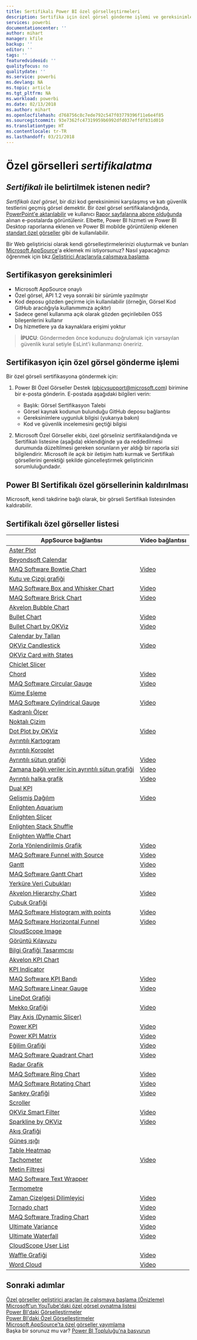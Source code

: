 ```yaml
---
title: Sertifikalı Power BI özel görselleştirmeleri
description: Sertifika için özel görsel gönderme işlemi ve gereksinimleri. Önceden sertifikalanan özel görseller listesi.
services: powerbi
documentationcenter: ''
author: mihart
manager: kfile
backup: ''
editor: ''
tags: ''
featuredvideoid: ''
qualityfocus: no
qualitydate: ''
ms.service: powerbi
ms.devlang: NA
ms.topic: article
ms.tgt_pltfrm: NA
ms.workload: powerbi
ms.date: 02/13/2018
ms.author: mihart
ms.openlocfilehash: d768756c8c7ede792c547f03779396f11e6e4f85
ms.sourcegitcommit: 93e7362fc47319959b6992dfd037effdf831d010
ms.translationtype: HT
ms.contentlocale: tr-TR
ms.lasthandoff: 03/21/2018
---
```

# <a name="getting-a-custom-visual-certified"></a>Özel görselleri *sertifikalatma*
## <a name="what-is-meant-by-certified"></a>*Sertifikalı* ile belirtilmek istenen nedir?
*Sertifikalı özel görsel*, bir dizi kod gereksinimini karşılaşmış ve katı güvenlik testlerini geçmiş görsel demektir.  Bir özel görsel sertifikalandığında, [PowerPoint'e aktarılabilir](service-publish-to-powerpoint.md) ve kullanıcı [Rapor sayfalarına abone olduğunda](service-report-subscribe.md) alınan e-postalarda görüntülenir. Elbette, Power BI hizmeti ve Power BI Desktop raporlarına eklenen ve Power BI mobilde görüntülenip eklenen [standart özel görseller](power-bi-custom-visuals.md) gibi de kullanılabilir.

Bir Web geliştiricisi olarak kendi görselleştirmelerinizi oluşturmak ve bunları [Microsoft AppSource](https://appsource.microsoft.com)'a eklemek mi istiyorsunuz? Nasıl yapacağınızı öğrenmek için bkz.[Geliştirici Araçlarıyla çalışmaya başlama](service-custom-visuals-getting-started-with-developer-tools.md).


## <a name="certification-requirements"></a>Sertifikasyon gereksinimleri
* Microsoft AppSource onaylı    
* Özel görsel, API 1.2 veya sonraki bir sürümle yazılmıştır    
* Kod deposu gözden geçirme için kullanılabilir (örneğin, Görsel Kod GitHub aracılığıyla kullanımımıza açıktır)    
* Sadece genel kullanıma açık olarak gözden geçirilebilen OSS bileşenlerini kullanır    
* Dış hizmetlere ya da kaynaklara erişimi yoktur    

> **İPUCU**: Göndermeden önce kodunuzu doğrulamak için varsayılan güvenlik kural setiyle EsLint'i kullanmanızı öneririz.
> 
> 

## <a name="process-for-submitting-a-custom-visual-for-certification"></a>Sertifikasyon için özel görsel gönderme işlemi
Bir özel görseli sertifikasyona göndermek için:

1. Power BI Özel Görseller Destek (pbicvsupport@microsoft.com) birimine bir e-posta gönderin. E-postada aşağıdaki bilgileri verin:    
   
   * Başlık: Görsel Sertifikasyon Talebi    
   * Görsel kaynak kodunun bulunduğu GitHub deposu bağlantısı    
   * Gereksinimlere uygunluk bilgisi (yukarıya bakın)    
   * Kod ve güvenlik incelemesini geçtiği bilgisi    

2. Microsoft Özel Görseller ekibi, özel görseliniz sertifikalandığında ve Sertifikalı listesine (aşağıda) eklendiğinde ya da reddedilmesi durumunda düzeltilmesi gereken sorunların yer aldığı bir raporla sizi bilgilendirir. Microsoft ile açık bir iletişim hattı kurmak ve Sertifikalı görsellerini gerektiği şekilde güncelleştirmek geliştiricinin sorumluluğundadır.

## <a name="removal-of-power-bi-certified-custom-visuals"></a>Power BI Sertifikalı özel görsellerinin kaldırılması
Microsoft, kendi takdirine bağlı olarak, bir görseli Sertifikalı listesinden kaldırabilir.  

## <a name="list-of-custom-visuals-that-have-been-certified"></a>Sertifikalı özel görseller listesi
| AppSource bağlantısı | Video bağlantısı |
| --- | --- |
| [Aster Plot](https://appsource.microsoft.com/en-us/product/power-bi-visuals/WA104380759) | |
| [Beyondsoft Calendar](https://appsource.microsoft.com/en-us/product/power-bi-visuals/WA104381096) | |
| [MAQ Software Bowtie Chart](https://appsource.microsoft.com/en-us/product/power-bi-visuals/WA104380838) | [Video](https://youtu.be/So5xKMSpVJI) |
| [Kutu ve Çizgi grafiği](https://appsource.microsoft.com/en-us/product/power-bi-visuals/WA104380831) | |
| [MAQ Software Box and Whisker Chart](https://appsource.microsoft.com/en-us/product/power-bi-visuals/WA104381351) | [Video](https://youtu.be/JoHaFLfhXdo) |
| [MAQ Software Brick Chart](https://appsource.microsoft.com/en-us/product/power-bi-visuals/WA104380836) | [Video](https://youtu.be/hA3DOsvn2xY) |
| [Akvelon Bubble Chart](https://appsource.microsoft.com/en-us/product/power-bi-visuals/WA104381340) | |
| [Bullet Chart](https://appsource.microsoft.com/en-us/product/power-bi-visuals/WA104380755) | [Video](https://youtu.be/AOlsFYkfkcw) |
| [Bullet Chart by OKViz](https://appsource.microsoft.com/en-us/product/power-bi-visuals/WA104380953) | [Video](https://youtu.be/mtvUNl9bMjA) |
| [Calendar by Tallan](https://appsource.microsoft.com/en-us/product/power-bi-visuals/WA104381146) | |
| [OKViz Candlestick](https://appsource.microsoft.com/en-us/product/power-bi-visuals/WA104380952) | [Video](https://youtu.be/nT_18gyRxPo) |
| [OKViz Card with States](https://appsource.microsoft.com/en-us/product/power-bi-visuals/WA104380967) | |
| [Chiclet Slicer](https://appsource.microsoft.com/en-us/product/power-bi-visuals/WA104380756) | |
| [Chord](https://appsource.microsoft.com/en-us/product/power-bi-visuals/WA104380761) | [Video](https://youtu.be/AQvd2FhRyCI) |
| [MAQ Software Circular Gauge](https://appsource.microsoft.com/en-us/product/power-bi-visuals/WA104380837) | [Video](https://youtu.be/9NHXALkBXuY) |
| [Küme Eşleme](https://appsource.microsoft.com/en-us/product/power-bi-visuals/WA104380806) | |
| [MAQ Software Cylindrical Gauge](https://appsource.microsoft.com/en-us/product/power-bi-visuals/WA104380874) | [Video](https://youtu.be/DgdoWi7Gcxo) |
| [Kadranlı Ölçer](https://appsource.microsoft.com/en-us/product/power-bi-visuals/WA104381184) | |
| [Noktalı Çizim](https://appsource.microsoft.com/en-us/product/power-bi-visuals/WA104380760) | |
| [Dot Plot by OKViz](https://appsource.microsoft.com/en-us/product/power-bi-visuals/WA104380949) | [Video](https://youtu.be/By16pX9KT40) |
| [Ayrıntılı Kartogram](https://appsource.microsoft.com/en-us/product/power-bi-visuals/WA104381045) | |
| [Ayrıntılı Koroplet](https://appsource.microsoft.com/en-us/product/power-bi-visuals/WA104381044) | |
| [Ayrıntılı sütun grafiği](https://appsource.microsoft.com/en-us/product/power-bi-visuals/WA104380857) | [Video](https://youtu.be/lBy2gQQ5YsQ) |
| [Zamana bağlı veriler için ayrıntılı sütun grafiği](https://appsource.microsoft.com/en-us/product/power-bi-visuals/WA104380881) | [Video](https://youtu.be/T_mRou18vx0) |
| [Ayrıntılı halka grafik](https://appsource.microsoft.com/en-us/product/power-bi-visuals/WA104380858) | [Video](https://youtu.be/AUVFrSHmPeo) |
| [Dual KPI](https://appsource.microsoft.com/en-us/product/power-bi-visuals/WA104380774) | |
| [Gelişmiş Dağılım](https://appsource.microsoft.com/en-us/product/power-bi-visuals/WA104380762) | [Video](https://youtu.be/xCfM0cjM4do) |
| [Enlighten Aquarium](https://appsource.microsoft.com/en-us/product/power-bi-visuals/WA104381112) | |
| [Enlighten Slicer](https://appsource.microsoft.com/en-us/product/power-bi-visuals/WA104380960) | |
| [Enlighten Stack Shuffle](https://appsource.microsoft.com/en-us/product/power-bi-visuals/WA104380849) | |
| [Enlighten Waffle Chart](https://appsource.microsoft.com/en-us/product/power-bi-visuals/WA104380850) | |
| [Zorla Yönlendirilmiş Grafik](https://appsource.microsoft.com/en-us/product/power-bi-visuals/WA104380764) | [Video](https://youtu.be/YsTa7uyJ4sg) |
| [MAQ Software Funnel with Source](https://appsource.microsoft.com/en-us/product/power-bi-visuals/WA104381334) | [Video](https://youtu.be/R_EcimsLI8U) |
| [Gantt](https://appsource.microsoft.com/en-us/product/power-bi-visuals/WA104380765) | [Video](https://youtu.be/qJ7s_KrGiUU) |
| [MAQ Software Gantt Chart](https://appsource.microsoft.com/en-us/product/power-bi-visuals/WA104381364) | [Video](https://youtu.be/vJLV9JRCpI8) |
| [Yerküre Veri Çubukları](https://appsource.microsoft.com/en-us/product/power-bi-visuals/WA104381344) | |
| [Akvelon Hierarchy Chart](https://appsource.microsoft.com/en-us/product/power-bi-visuals/WA104381333) | [Video](https://youtu.be/0ZGzJaq_KT4) |
| [Çubuk Grafiği](https://appsource.microsoft.com/en-us/product/power-bi-visuals/WA104380776) | |
| [MAQ Software Histogram with points](https://appsource.microsoft.com/en-us/product/power-bi-visuals/WA104381032) | [Video](https://youtu.be/-ILF--wExrw) |
| [MAQ Software Horizontal Funnel](https://appsource.microsoft.com/en-us/product/power-bi-visuals/WA104380846) | [Video](https://youtu.be/SudZei68PPo) |
| [CloudScope Image](https://appsource.microsoft.com/en-us/product/power-bi-visuals/WA104381297) | |
| [Görüntü Kılavuzu](https://appsource.microsoft.com/en-us/product/power-bi-visuals/WA104381355) | |
| [Bilgi Grafiği Tasarımcısı](https://appsource.microsoft.com/en-us/product/power-bi-visuals/WA104380898) | |
| [Akvelon KPI Chart](https://appsource.microsoft.com/en-us/product/power-bi-visuals/WA104381432) | |
| [KPI Indicator](https://appsource.microsoft.com/en-us/product/power-bi-visuals/WA104380832) | |
| [MAQ Software KPI Bandı](https://appsource.microsoft.com/en-us/product/power-bi-visuals/WA104380946) | [Video](https://youtu.be/cudG4gsZ2V8) |
| [MAQ Software Linear Gauge](https://appsource.microsoft.com/en-us/product/power-bi-visuals/WA104380821) | [Video](https://youtu.be/7_jFaM30dkc) |
| [LineDot Grafiği](https://appsource.microsoft.com/en-us/product/power-bi-visuals/WA104380766) | |
| [Mekko Grafiği](https://appsource.microsoft.com/en-us/product/power-bi-visuals/WA104380785) | [Video](https://youtu.be/90FLCKpgicA) |
| [Play Axis (Dynamic Slicer)](https://appsource.microsoft.com/en-us/product/power-bi-visuals/WA104380981) | |
| [Power KPI](https://appsource.microsoft.com/en-us/product/power-bi-visuals/WA104381083) | [Video](https://youtu.be/IvfIP3E6-1Q) |
| [Power KPI Matrix](https://appsource.microsoft.com/en-us/product/power-bi-visuals/WA104381299) | [Video](https://youtu.be/1enze8pcGzY) |
| [Eğilim Grafiği](https://appsource.microsoft.com/en-us/product/power-bi-visuals/WA104381006) | [Video](https://youtu.be/DQWdcQtjDVw) |
| [MAQ Software Quadrant Chart](https://appsource.microsoft.com/en-us/product/power-bi-visuals/WA104381011) | [Video](https://youtu.be/ppBnyhqWNC0) |
| [Radar Grafik](https://appsource.microsoft.com/en-us/product/power-bi-visuals/WA104380771) | |
| [MAQ Software Ring Chart](https://appsource.microsoft.com/en-us/product/power-bi-visuals/WA104380824) | [Video](https://youtu.be/pDToHDFHnq8) |
| [MAQ Software Rotating Chart](https://appsource.microsoft.com/en-us/product/power-bi-visuals/WA104381007) | [Video](https://youtu.be/d5xBCMmb3hU) |
| [Sankey Grafiği](https://appsource.microsoft.com/en-us/product/power-bi-visuals/WA104380777) | [Video](https://youtu.be/WWP9wVUHGaA) |
| [Scroller](https://appsource.microsoft.com/en-us/product/power-bi-visuals/WA104381018) | |
| [OKViz Smart Filter](https://appsource.microsoft.com/en-us/product/power-bi-visuals/WA104380859) | [Video](https://youtu.be/gcJsDDRQq28) |
| [Sparkline by OKViz](https://appsource.microsoft.com/en-us/product/power-bi-visuals/WA104380910) | [Video](https://youtu.be/0m3Vnvso9tY) |
| [Akış Grafiği](https://appsource.microsoft.com/en-us/product/power-bi-visuals/WA104380772) | |
| [Güneş ışığı](https://appsource.microsoft.com/en-us/product/power-bi-visuals/WA104380767) | |
| [Table Heatmap](https://appsource.microsoft.com/en-us/product/power-bi-visuals/WA104380818) | |
| [Tachometer](https://appsource.microsoft.com/en-us/product/power-bi-visuals/WA104380937) | [Video](https://youtu.be/C3OXdETbS9o) |
| [Metin Filtresi](https://appsource.microsoft.com/en-us/product/power-bi-visuals/WA104381309) | |
| [MAQ Software Text Wrapper](https://appsource.microsoft.com/en-us/product/power-bi-visuals/WA104380826) | |
| [Termometre](https://appsource.microsoft.com/en-us/product/office/WA104379807) | |
| [Zaman Çizelgesi Dilimleyici](https://appsource.microsoft.com/en-us/product/power-bi-visuals/WA104380786) | [Video](https://youtu.be/ozMtZ4_NZ10) |
| [Tornado chart](https://appsource.microsoft.com/en-us/product/power-bi-visuals/WA104380768) | [Video](https://www.youtube.com/watch?v=AQvd2FhRyCI) |
| [MAQ Software Trading Chart](https://appsource.microsoft.com/en-us/product/power-bi-visuals/WA104380823) | [Video](https://youtu.be/xhTR6y6J9Ko) |
| [Ultimate Variance](https://appsource.microsoft.com/en-us/product/power-bi-visuals/WA104381140) | [Video](https://youtu.be/pDYF8iZxERs) |
| [Ultimate Waterfall](https://appsource.microsoft.com/en-us/product/power-bi-visuals/WA104380956) | [Video](https://youtu.be/0BZsVCQdEkc) |
| [CloudScope User List](https://appsource.microsoft.com/en-us/product/power-bi-visuals/WA104381426) | |
| [Waffle Grafiği](https://appsource.microsoft.com/en-us/product/power-bi-visuals/WA104381049) | [Video](https://youtu.be/1vRqYUsm3Vk) |
| [Word Cloud](https://appsource.microsoft.com/en-us/product/power-bi-visuals/WA104380752) | [Video](https://youtu.be/AblTenl9fqo) |

## <a name="next-steps"></a>Sonraki adımlar
[Özel görseller geliştirici araçları ile çalışmaya başlama (Önizleme)](service-custom-visuals-getting-started-with-developer-tools.md)      
[Microsoft'un YouTube'daki özel görsel oynatma listesi](https://www.youtube.com/playlist?list=PL1N57mwBHtN1vIjfvuBIzZllrmKo-Vz6x)  
[Power BI'daki Görselleştirmeler](power-bi-report-visualizations.md)  
[Power BI'daki Özel Görselleştirmeler](power-bi-custom-visuals.md)  
[Microsoft AppSource'ta özel görseller yayımlama](developer/office-store.md)  
Başka bir sorunuz mu var? [Power BI Topluluğu'na başvurun](http://community.powerbi.com/)

